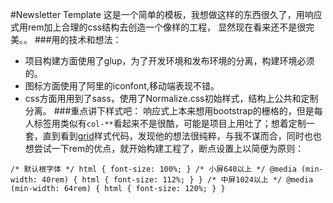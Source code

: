 #Newsletter Template
这是一个简单的模板，我想做这样的东西很久了，用响应式用rem加上合理的css结构去创造一个像样的工程，
显然现在看来还不是很完美。。
###用的技术和想法：
* 项目构建方面使用了glup，为了开发环境和发布环境的分离，构建环境必须的。
* 图标方面使用了阿里的iconfont,移动端表现不错。
* css方面用用到了sass，使用了Normalize.css初始样式，结构上公共和定制分离。
###重点讲下样式吧：
响应式上本来想用bootstrap的栅格的，但是每人标签用类似有`col-**`看起来不是很酷，可能是项目上用吐了；想着定制一套，直到看到[grid](https://github.com/aekaplan/grid)样式代码，发现他的想法很纯粹，与我不谋而合，同时也也想尝试一下rem的优点，就开始构建工程了，断点设置上以简便为原则：

 `/* 默认根字体 */
html { font-size: 100%; }
/* 小屏640以上 */
@media (min-width: 40rem) {
    html { font-size: 112%; }
}
/* 中屏1024以上 */
@media (min-width: 64rem) {
    html { font-size: 120%; }
}`
